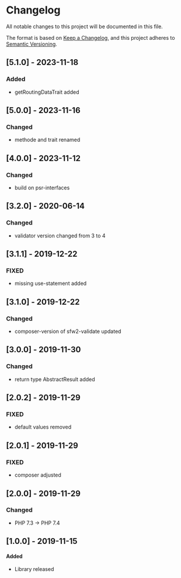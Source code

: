 # Changelog
All notable changes to this project will be documented in this file.

The format is based on [Keep a Changelog](https://keepachangelog.com/en/1.0.0/),
and this project adheres to [Semantic Versioning](https://semver.org/spec/v2.0.0.html).

## [5.1.0] - 2023-11-18
### Added
- getRoutingDataTrait added

## [5.0.0] - 2023-11-16
### Changed
- methode and trait renamed

## [4.0.0] - 2023-11-12
### Changed
- build on psr-interfaces

## [3.2.0] - 2020-06-14
### Changed
- validator version changed from 3 to 4

## [3.1.1] - 2019-12-22
### FIXED
- missing use-statement added

## [3.1.0] - 2019-12-22
### Changed
- composer-version of sfw2-validate updated

## [3.0.0] - 2019-11-30
### Changed
- return type AbstractResult added

## [2.0.2] - 2019-11-29
### FIXED
- default values removed

## [2.0.1] - 2019-11-29
### FIXED
- composer adjusted

## [2.0.0] - 2019-11-29
### Changed
- PHP 7.3 -> PHP 7.4

## [1.0.0] - 2019-11-15
#### Added
- Library released
